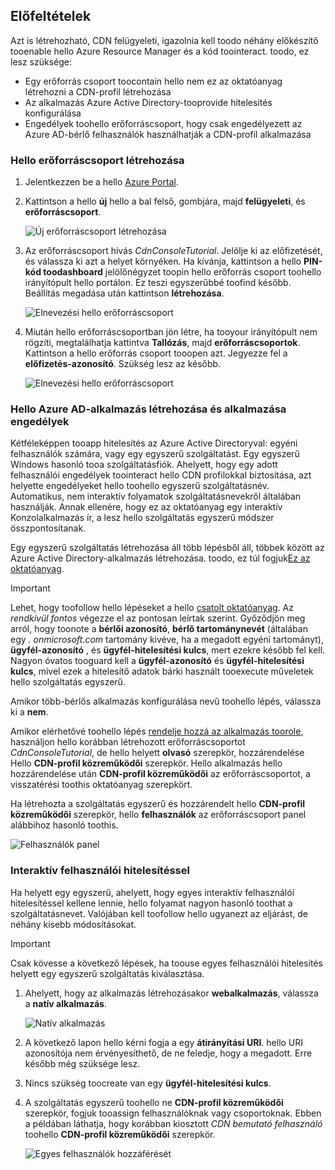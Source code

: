 ## <a name="prerequisites"></a>Előfeltételek
Azt is létrehozható, CDN felügyeleti, igazolnia kell toodo néhány előkészítő tooenable hello Azure Resource Manager és a kód toointeract.  toodo, ez lesz szüksége:

* Egy erőforrás csoport toocontain hello nem ez az oktatóanyag létrehozni a CDN-profil létrehozása
* Az alkalmazás Azure Active Directory-tooprovide hitelesítés konfigurálása
* Engedélyek toohello erőforráscsoport, hogy csak engedélyezett az Azure AD-bérlő felhasználók használhatják a CDN-profil alkalmazása

### <a name="creating-hello-resource-group"></a>Hello erőforráscsoport létrehozása
1. Jelentkezzen be a hello [Azure Portal](https://portal.azure.com).
2. Kattintson a hello **új** hello a bal felső, gombjára, majd **felügyeleti**, és **erőforráscsoport**.

    ![Új erőforráscsoport létrehozása](./media/cdn-app-dev-prep/cdn-new-rg-1-include.png)
3. Az erőforráscsoport hívás *CdnConsoleTutorial*.  Jelölje ki az előfizetését, és válassza ki azt a helyet környéken.  Ha kívánja, kattintson a hello **PIN-kód toodashboard** jelölőnégyzet toopin hello erőforrás csoport toohello irányítópult hello portálon.  Ez teszi egyszerűbbé toofind később.  Beállítás megadása után kattintson **létrehozása**.

    ![Elnevezési hello erőforráscsoport](./media/cdn-app-dev-prep/cdn-new-rg-2-include.png)
4. Miután hello erőforráscsoportban jön létre, ha tooyour irányítópult nem rögzíti, megtalálhatja kattintva **Tallózás**, majd **erőforráscsoportok**.  Kattintson a hello erőforrás csoport tooopen azt.  Jegyezze fel a **előfizetés-azonosító**.  Szükség lesz az később.

    ![Elnevezési hello erőforráscsoport](./media/cdn-app-dev-prep/cdn-subscription-id-include.png)

### <a name="creating-hello-azure-ad-application-and-applying-permissions"></a>Hello Azure AD-alkalmazás létrehozása és alkalmazása engedélyek
Kétféleképpen tooapp hitelesítés az Azure Active Directoryval: egyéni felhasználók számára, vagy egy egyszerű szolgáltatást. Egy egyszerű Windows hasonló tooa szolgáltatásfiók.  Ahelyett, hogy egy adott felhasználói engedélyek toointeract hello CDN profilokkal biztosítása, azt helyette engedélyeket hello toohello egyszerű szolgáltatásnév.  Automatikus, nem interaktív folyamatok szolgáltatásnevekről általában használják.  Annak ellenére, hogy ez az oktatóanyag egy interaktív Konzolalkalmazás ír, a lesz hello szolgáltatás egyszerű módszer összpontosítanak.

Egy egyszerű szolgáltatás létrehozása áll több lépésből áll, többek között az Azure Active Directory-alkalmazás létrehozása.  toodo, ez túl fogjuk[Ez az oktatóanyag](../articles/resource-group-create-service-principal-portal.md).

> [!IMPORTANT]
> Lehet, hogy toofollow hello lépéseket a hello [csatolt oktatóanyag](../articles/resource-group-create-service-principal-portal.md).  Az *rendkívül fontos* végezze el az pontosan leírtak szerint.  Győződjön meg arról, hogy toonote a **bérlői azonosító**, **bérlő tartománynevét** (általában egy *. onmicrosoft.com* tartomány kivéve, ha a megadott egyéni tartományt), **ügyfél-azonosító** , és **ügyfél-hitelesítési kulcs**, mert ezekre később fel kell.  Nagyon óvatos tooguard kell a **ügyfél-azonosító** és **ügyfél-hitelesítési kulcs**, mivel ezek a hitelesítő adatok bárki használt tooexecute műveletek hello szolgáltatás egyszerű.
>
> Amikor több-bérlős alkalmazás konfigurálása nevű toohello lépés, válassza ki a **nem**.
>
> Amikor elérhetővé toohello lépés [rendelje hozzá az alkalmazás toorole](../articles/azure-resource-manager/resource-group-create-service-principal-portal.md#assign-application-to-role), használjon hello korábban létrehozott erőforráscsoportot *CdnConsoleTutorial*, de hello helyett **olvasó** szerepkör, hozzárendelése Hello **CDN-profil közreműködői** szerepkör.  Hello alkalmazás hello hozzárendelése után **CDN-profil közreműködői** az erőforráscsoportot, a visszatérési toothis oktatóanyag szerepkört. 
>
>

Ha létrehozta a szolgáltatás egyszerű és hozzárendelt hello **CDN-profil közreműködői** szerepkör, hello **felhasználók** az erőforráscsoport panel alábbihoz hasonló toothis.

![Felhasználók panel](./media/cdn-app-dev-prep/cdn-service-principal-include.png)

### <a name="interactive-user-authentication"></a>Interaktív felhasználói hitelesítéssel
Ha helyett egy egyszerű, ahelyett, hogy egyes interaktív felhasználói hitelesítéssel kellene lennie, hello folyamat nagyon hasonló toothat a szolgáltatásnevet.  Valójában kell toofollow hello ugyanezt az eljárást, de néhány kisebb módosításokat.

> [!IMPORTANT]
> Csak kövesse a következő lépések, ha toouse egyes felhasználói hitelesítés helyett egy egyszerű szolgáltatás kiválasztása.
>
>

1. Ahelyett, hogy az alkalmazás létrehozásakor **webalkalmazás**, válassza a **natív alkalmazás**.

    ![Natív alkalmazás](./media/cdn-app-dev-prep/cdn-native-application-include.png)
2. A következő lapon hello kérni fogja a egy **átirányítási URI**.  hello URI azonosítója nem érvényesíthető, de ne feledje, hogy a megadott.  Erre később még szüksége lesz.
3. Nincs szükség toocreate van egy **ügyfél-hitelesítési kulcs**.
4. A szolgáltatás egyszerű toohello ne **CDN-profil közreműködői** szerepkör, fogjuk tooassign felhasználóknak vagy csoportoknak.  Ebben a példában láthatja, hogy korábban kiosztott *CDN bemutató felhasználó* toohello **CDN-profil közreműködői** szerepkör.  

    ![Egyes felhasználók hozzáférését](./media/cdn-app-dev-prep/cdn-aad-user-include.png)
